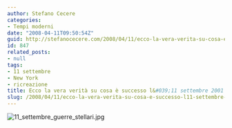 ```yaml
---
author: Stefano Cecere
categories:
- Tempi moderni
date: "2008-04-11T09:50:54Z"
guid: http://stefanocecere.com/2008/04/11/ecco-la-vera-verita-su-cosa-e-successo-l11-settembre-2001/
id: 847
related_posts:
- null
tags:
- 11 settembre
- New York
- ricreazione
title: Ecco la vera verità su cosa è successo l&#039;11 settembre 2001
slug: /2008/04/11/ecco-la-vera-verita-su-cosa-e-successo-l11-settembre-2001/
---
```


![11_settembre_guerre_stellari.jpg](http://stefanocecere.com/wp-content/uploads/sites/3/2008/04/11_settembre_guerre_stellari.jpg)